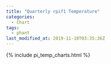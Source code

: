 ```yaml
---
title: "Quarterly rpif1 Temperature"
categories:
  - Chart
tags:
  - phant
last_modified_at: 2019-11-10T03:35:36Z
---
```


{% include pi_temp_charts.html %}

<script>
var drawThisChart = creata_drawChart('?limit=288&sample=90', 'chart-quarterly');
google.charts.setOnLoadCallback(drawThisChart);
</script>

<div id="chart-quarterly" style="width: 100%;"></div>
<div id="save_png"></div>


<!-- Local Variables: -->
<!-- time-stamp-pattern: "8/^last_modified_at: %:y-%02m-%02dT%02H:%02M:%02SZ$" -->
<!-- time-stamp-time-zone: "UTC" -->
<!-- End: -->
